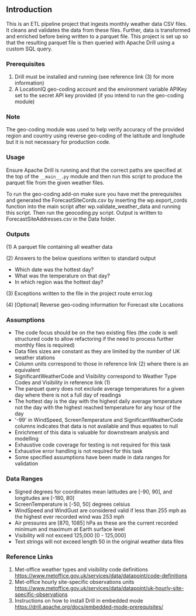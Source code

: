 ## **Introduction**

This is an ETL pipeline project that ingests monthly weather data CSV files. It cleans and validates the data from these files. Further, data is transformed and enriched before being written 
to a parquet file. This project is set up so that the resulting parquet file is then queried with Apache Drill using a custom SQL query.

### **Prerequisites**

1. Drill must be installed and running (see reference link (3) for more information)
2. A LocationIQ geo-coding account and the environment variable APIKey set to the secret API key provided (if you intend to run the geo-coding module)

### **Note**

The geo-coding module was used to help verify accuracy of the provided region and country using reverse geo-coding of the latitude and longitude but it is not necessary for production code.

### **Usage**

Ensure Apache Drill is running and that the correct paths are specified at the top of the `__main__.py` module  and then run this script to produce the parquet file from the given weather files.

To run the geo-coding add-on make sure you have met the prerequisites and generated the ForecastSiteCords.csv by inserting the wp.export_cords function into the main script after wp.validate_weather_data and running this script. Then run the geocoding.py script. Output is written to ForecastSiteAddresses.csv in the Data folder.

### **Outputs**

(1) A parquet file containing all weather data

(2) Answers to the below questions written to standard output
- Which date was the hottest day?
- What was the temperature on that day?
- In which region was the hottest day?

(3) Exceptions written to the file in the project route error.log

(4) [Optional] Reverse geo-coding information for Forecast site Locations

### **Assumptions**

- The code focus should be on the two existing files (the code is well structured code to allow refactoring if the need to process further monthly files is required) 
- Data files sizes are constant as they are limited by the number of UK weather stations
- Column units correspond to those in reference link (2) where there is an equivalent
- SignificantWeatherCode and Visibility correspond to Weather Type Codes and Visibility in reference link (1)
- The parquet query does not exclude average temperatures for a given day where there is not a full day of readings
- The hottest day is the day with the highest daily average temperature not the day with the highest reached temperature for any hour of the day
- '-99' in WindSpeed, ScreenTemperature and SignificantWeatherCode columns indicates that data is not available and thus equates to null
- Enrichment of this data is valuable for downstream analysis and modelling
- Exhaustive code coverage for testing is not required for this task
- Exhaustive error handling is not required for this task
- Some specified assumptions have been made in data ranges for validation

### **Data Ranges**

- Signed degrees for coordinates mean latitudes are [-90, 90], and longitudes are [-180, 80]
- ScreenTemperature is [-50, 50] degrees celsius
- WindSpeed and WindGust are considered valid if less than 255 mph as the highest ever recorded wind was 253 mph
- Air pressures are [870, 1085] hPa as these are the current recorded minimum and maximum at Earth surface level
- Visibility will not exceed 125,000 [0 - 125,000] 
- Text strings will not exceed length 50 in the original weather data files

### **Reference Links**

1. Met-office weather types and visibility code definitions https://www.metoffice.gov.uk/services/data/datapoint/code-definitions
2. Met-office hourly site-specific observations units https://www.metoffice.gov.uk/services/data/datapoint/uk-hourly-site-specific-observations
3. Instructions on how to install Drill in embedded mode https://drill.apache.org/docs/embedded-mode-prerequisites/

